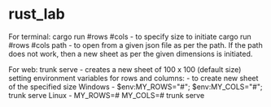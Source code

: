# rust_lab

For terminal:
cargo run #rows #cols - to specify size to initiate
cargo run #rows #cols path - to open from a given json file as per the path. If the path does not work, then a new sheet as per the given dimensions is initiated.

For web:
trunk serve - creates a new sheet of 100 x 100 (default size)
setting environment variables for rows and columns: - to create new sheet of the specified size
Windows - $env:MY_ROWS="#"; $env:MY_COLS="#"; trunk serve
Linux - MY_ROWS=# MY_COLS=# trunk serve